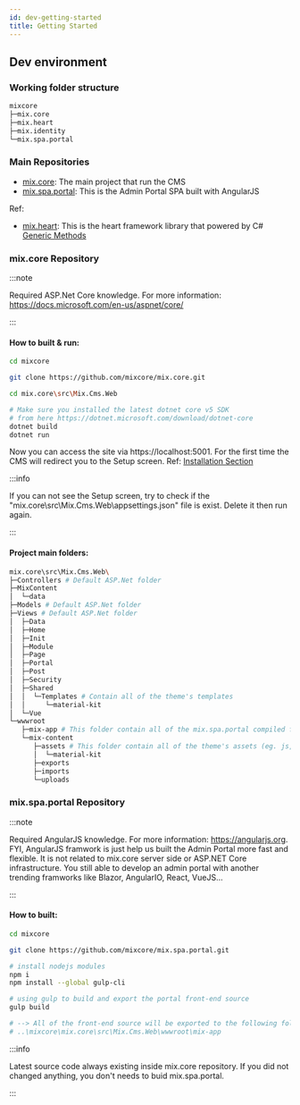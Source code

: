 ```yaml
---
id: dev-getting-started
title: Getting Started
---
```

## Dev environment

### Working folder structure
```bash
mixcore
├─mix.core
├─mix.heart
├─mix.identity
└─mix.spa.portal
```
### Main Repositories
- [mix.core](https://github.com/mixcore/mix.core): The main project that run the CMS
- [mix.spa.portal](https://github.com/mixcore/mix.spa.portal): This is the Admin Portal SPA built with AngularJS

Ref:
- [mix.heart](https://github.com/mixcore/mix.heart): This is the heart framework library that powered by C# [Generic Methods](https://docs.microsoft.com/en-us/dotnet/csharp/programming-guide/generics/generic-methods)

### **mix.core** Repository
:::note

Required ASP.Net Core knowledge. 
For more information: https://docs.microsoft.com/en-us/aspnet/core/

:::
#### How to built & run:
```bash
cd mixcore

git clone https://github.com/mixcore/mix.core.git

cd mix.core\src\Mix.Cms.Web

# Make sure you installed the latest dotnet core v5 SDK 
# from here https://dotnet.microsoft.com/download/dotnet-core
dotnet build
dotnet run
```

Now you can access the site via https://localhost:5001. For the first time the CMS will redirect you to the Setup screen. Ref: [Installation Section](/installation-install-mixcore)

:::info

If you can not see the Setup screen, try to check if the "mix.core\src\Mix.Cms.Web\appsettings.json" file is exist. Delete it then run again.

:::

#### Project main folders:
```bash
mix.core\src\Mix.Cms.Web\
├─Controllers # Default ASP.Net folder
├─MixContent
│  └─data
├─Models # Default ASP.Net folder
├─Views # Default ASP.Net folder
│  ├─Data
│  ├─Home
│  ├─Init
│  ├─Module
│  ├─Page
│  ├─Portal
│  ├─Post
│  ├─Security
│  ├─Shared
│  │  └─Templates # Contain all of the theme's templates
│  │     └─material-kit
│  └─Vue
└─wwwroot
   ├─mix-app # This folder contain all of the mix.spa.portal compiled files
   └─mix-content
      ├─assets # This folder contain all of the theme's assets (eg. js, img, css...)
      │  └─material-kit
      ├─exports
      ├─imports
      └─uploads
```

### **mix.spa.portal** Repository
:::note

Required AngularJS knowledge. For more information: https://angularjs.org. FYI, AngularJS framwork is just help us built the Admin Portal more fast and flexible. It is not related to mix.core server side or ASP.NET Core infrastructure. You still able to develop an admin portal with another trending framworks like Blazor, AngularIO, React, VueJS...

:::
#### How to built:
```bash
cd mixcore

git clone https://github.com/mixcore/mix.spa.portal.git

# install nodejs modules
npm i
npm install --global gulp-cli

# using gulp to build and export the portal front-end source
gulp build

# --> All of the front-end source will be exported to the following folder:
# ..\mixcore\mix.core\src\Mix.Cms.Web\wwwroot\mix-app
```

:::info

Latest source code always existing inside mix.core repository. If you did not changed anything, you don't needs to buid mix.spa.portal.

:::